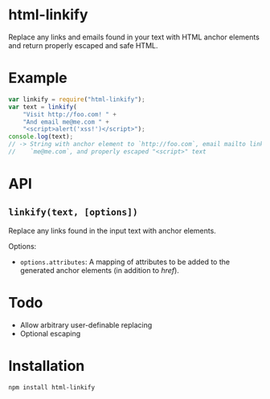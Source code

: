 # html-linkify

Replace any links and emails found in your text with HTML anchor
elements and return properly escaped and safe HTML.

# Example

```js
var linkify = require("html-linkify");
var text = linkify(
	"Visit http://foo.com! " +
	"And email me@me.com " +
	"<script>alert('xss!')</script>");
console.log(text);
// -> String with anchor element to `http://foo.com`, email mailto link to
//    `me@me.com`, and properly escaped "<script>" text
```

# API

## `linkify(text, [options])`

Replace any links found in the input text with anchor elements.

Options:

 * `options.attributes`: A mapping of attributes to be added to the
   generated anchor elements (in addition to *href*).

# Todo

 * Allow arbitrary user-definable replacing
 * Optional escaping

# Installation 

```
npm install html-linkify
```
